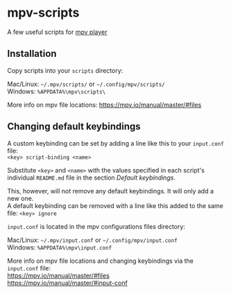 # mpv-scripts

A few useful scripts for [mpv player](https://github.com/mpv-player/mpv)

## Installation

Copy scripts into your `scripts` directory:

Mac/Linux: `~/.mpv/scripts/` or `~/.config/mpv/scripts/`<br>
Windows: `%APPDATA%\mpv\scripts\`

More info on mpv file locations: https://mpv.io/manual/master/#files

## Changing default keybindings

A custom keybinding can be set by adding a line like this to your `input.conf` file:<br>
`<key> script-binding <name>`

Substitute `<key>` and `<name>` with the values specified in each script's individual `README.md` file in the section *Default keybindings*.

This, however, will not remove any default keybindings. It will only add a new one.<br>
A default keybinding can be removed with a line like this added to the same file:
`<key> ignore`

`input.conf` is located in the mpv configurations files directory:

Mac/Linux: `~/.mpv/input.conf` or `~/.config/mpv/input.conf`<br>
Windows: `%APPDATA%\mpv\input.conf`

More info on mpv file locations and changing keybindings via the `input.conf` file:<br>
https://mpv.io/manual/master/#files<br>
https://mpv.io/manual/master/#input-conf
